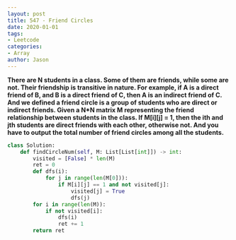 ```yaml
---
layout: post
title: 547 - Friend Circles
date: 2020-01-01
tags:
- Leetcode
categories:
- Array
author: Jason
---
```

**There are N students in a class. Some of them are friends, while some are not. Their friendship is transitive in nature. For example, if A is a direct friend of B, and B is a direct friend of C, then A is an indirect friend of C. And we defined a friend circle is a group of students who are direct or indirect friends. Given a N*N matrix M representing the friend relationship between students in the class. If M[i][j] = 1, then the ith and jth students are direct friends with each other, otherwise not. And you have to output the total number of friend circles among all the students.**

```python
class Solution:
    def findCircleNum(self, M: List[List[int]]) -> int:
        visited = [False] * len(M)
        ret = 0
        def dfs(i):
            for j in range(len(M[0])):
                if M[i][j] == 1 and not visited[j]:
                    visited[j] = True
                    dfs(j)
        for i in range(len(M)):
            if not visited[i]:
                dfs(i)
                ret += 1
        return ret
```
